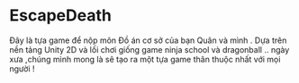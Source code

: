 # EscapeDeath
Đây là tựa game để nộp môn Đồ án cơ sở của bạn Quân và mình . Dựa trên nền tảng Unity 2D và lối chơi giống game ninja school và dragonball .. ngày xưa ,chúng mình mong là sẽ tạo ra một tựa game thân thuộc nhất với mọi người !
